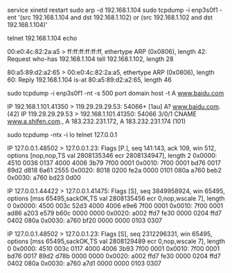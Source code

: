 service xinetd restart
sudo arp -d 192.168.1.104
sudo tcpdump -i enp3s0f1 -ent '(src 192.168.1.104 and dst 192.168.1.102) or (src 192.168.1.102 and dst 192.168.1.104)'


telnet 192.168.1.104 echo


00:e0:4c:82:2a:a5 > ff:ff:ff:ff:ff:ff, ethertype ARP (0x0806), length 42: Request who-has 192.168.1.104 tell 192.168.1.102, length 28

80:a5:89:d2:a2:65 > 00:e0:4c:82:2a:a5, ethertype ARP (0x0806), length 60: Reply 192.168.1.104 is-at 80:a5:89:d2:a2:65, length 46


sudo tcpdump -i enp3s0f1 -nt -s 500 port domain
host -t A www.baidu.com

IP 192.168.1.101.41350 > 119.29.29.29.53: 54066+ [1au] A? www.baidu.com. (42)
IP 119.29.29.29.53 > 192.168.1.101.41350: 54066 3/0/1 CNAME www.a.shifen.com., A 183.232.231.172, A 183.232.231.174 (101)



sudo tcpdump -ntx -i lo
telnet 127.0.0.1

IP 127.0.0.1.48502 > 127.0.0.1.23: Flags [P.], seq 141:143, ack 109, win 512, options [nop,nop,TS val 2808135346 ecr 2808134947], length 2
	0x0000:  4510 0036 0137 4000 4006 3b79 7f00 0001
	0x0010:  7f00 0001 bd76 0017 89d2 d818 6a61 2555
	0x0020:  8018 0200 fe2a 0000 0101 080a a760 beb2
	0x0030:  a760 bd23 0d00

IP 127.0.0.1.44422 > 127.0.0.1.41475: Flags [S], seq 3849958924, win 65495, options [mss 65495,sackOK,TS val 2808135456 ecr 0,nop,wscale 7], length 0
    0x0000:  4500 003c 52d3 4000 4006 e9e6 7f00 0001
    0x0010:  7f00 0001 ad86 a203 e579 b60c 0000 0000
    0x0020:  a002 ffd7 fe30 0000 0204 ffd7 0402 080a
    0x0030:  a760 bf20 0000 0000 0103 0307

IP 127.0.0.1.48502 > 127.0.0.1.23: Flags [S], seq 2312296331, win 65495, options [mss 65495,sackOK,TS val 2808129489 ecr 0,nop,wscale 7], length 0
	0x0000:  4510 003c 0117 4000 4006 3b93 7f00 0001
	0x0010:  7f00 0001 bd76 0017 89d2 d78b 0000 0000
	0x0020:  a002 ffd7 fe30 0000 0204 ffd7 0402 080a
	0x0030:  a760 a7d1 0000 0000 0103 0307
